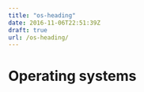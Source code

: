 ```yaml
---
title: "os-heading"
date: 2016-11-06T22:51:39Z
draft: true
url: /os-heading/
---
```


# Operating systems


